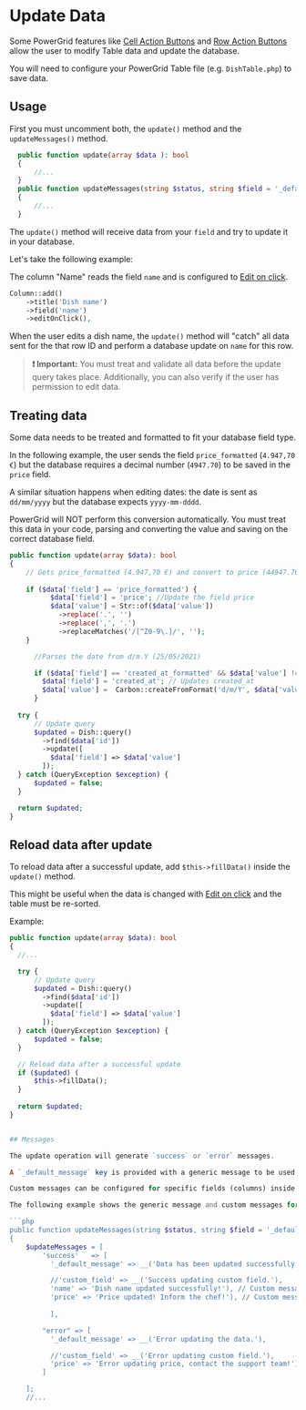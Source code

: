 # Update Data

Some PowerGrid features like [Cell Action Buttons](https://livewire-powergrid.docsforge.com/main/cell-action-buttons/) and [Row Action Buttons](https://livewire-powergrid.docsforge.com/main/row-action-buttons/) allow the user to modify Table data and update the database.

You will need to configure your PowerGrid Table file (e.g. `DishTable.php`) to save data.

## Usage

First you must uncomment both, the `update()` method and the `updateMessages()` method.

```php
  public function update(array $data ): bool
  {
      //...
  }
  public function updateMessages(string $status, string $field = '_default_message'): string
  {
      //...
  }
```

The `update()` method will receive data from your `field` and try to update it in your database.

Let's take the following example:

The column "Name" reads the field `name` and is configured to [Edit on click](https://livewire-powergrid.docsforge.com/main/cell-action-buttons/#editonclickbool-iseditable).

```php
Column::add()
    ->title('Dish name')
    ->field('name')
    ->editOnClick(),
```

When the user edits a dish name, the `update()` method will "catch" all data sent for the that row ID and perform a database update on `name` for this row.

> **❗ Important:** You must treat and validate all data before the update query takes place. Additionally, you can also verify if the user has permission to edit data.

## Treating data

Some data needs to be treated and formatted to fit your database field type.

In the following example, the user sends the field `price_formatted` (`4.947,70 €`) but the database requires a decimal number (`4947.70`) to be saved in the `price` field.

A similar situation happens when editing dates: the date is sent as `dd/mm/yyyy` but the database expects `yyyy-mm-dddd`.

PowerGrid will NOT perform this conversion automatically. You must treat this data in your code, parsing and converting the value and saving on the correct database field.

```php
public function update(array $data): bool
{
    // Gets price_formatted (4.947,70 €) and convert to price (44947.70).
    
    if ($data['field'] == 'price_formatted') {
          $data['field'] = 'price'; //Update the field price
          $data['value'] = Str::of($data['value'])
            ->replace('.', '')
            ->replace(',', '.')
            ->replaceMatches('/[^Z0-9\.]/', '');
    }

      //Parses the date from d/m.Y (25/05/2021) 

      if ($data['field'] == 'created_at_formatted' && $data['value'] != '') {
        $data['field'] = 'created_at'; // Updates created_at
        $data['value'] =  Carbon::createFromFormat('d/m/Y', $data['value']);
      }
      
  try {
      // Update query
      $updated = Dish::query()
        ->find($data['id'])
        ->update([
          $data['field'] => $data['value']
        ]);
  } catch (QueryException $exception) {
      $updated = false;
  }

  return $updated;
}
```

## Reload data after update

To reload data after a successful update, add `$this->fillData()` inside the `update()` method.

This might be useful when the data is changed with [Edit on click](https://livewire-powergrid.docsforge.com/main/cell-action-buttons/#editonclickbool-iseditable) and the table must be re-sorted.

Example:

```php
public function update(array $data): bool
{
  //...

  try {
      // Update query
      $updated = Dish::query()
        ->find($data['id'])
        ->update([
          $data['field'] => $data['value']
        ]);
  } catch (QueryException $exception) {
      $updated = false;
  }

  // Reload data after a successful update
  if ($updated) (
      $this->fillData();
  }
  
  return $updated;
}


## Messages

The update operation will generate `success` or `error` messages.

A `_default_message` key is provided with a generic message to be used for all fields.

Custom messages can be configured for specific fields (columns) inside the `updateMessages()` method.

The following example shows the generic message and custom messages for `name` and `price` field.

```php
public function updateMessages(string $status, string $field = '_default_message'): string
{
    $updateMessages = [
        'success'   => [
          '_default_message' => __('Data has been updated successfully!'),

          //'custom_field' => __('Success updating custom field.'),
          'name' => 'Dish name updated successfully!'), // Custom message for name field
          'price' => 'Price updated! Inform the chef!'), // Custom message for price field
          
          ],

        "error" => [
          '_default_message' => __('Error updating the data.'),

          //'custom_field' => __('Error updating custom field.'),
          'price' => 'Error updating price, contact the support team!'), // Custom message for price field
        ]

    ];
    //...
```
